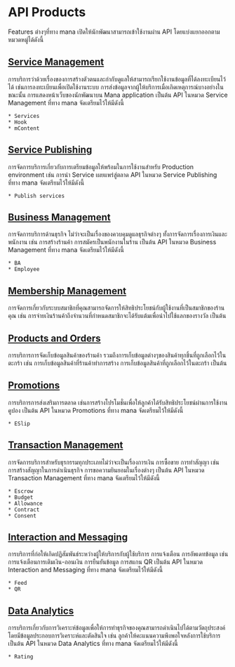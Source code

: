# API Products
Features ต่างๆที่ทาง mana เปิดให้นักพัฒนาสามารถเข้าใช้งานผ่าน API โดยแบ่งแยกออกตามหมวดหมู่ได้ดังนี้
## [Service Management](https://mana-sand-portal.developer.azure-api.net/api-details#api=dev-master-service-management "Link To sandbox")
การบริการว่าด้วยเรื่องของการสร้างตัวตนและกำกับดูแลให้สามารถเรียกใช้งานข้อมูลที่ได้ลงทะเบียนไว้ได้ เช่นการลงทะเบียนเพื่อเปิดใช้งานระบบ การส่งข้อมูลจากผู้ให้บริการเมื่อเกิดเหตุการณ์บางอย่างในขณะนั้น การแสดงหน้าเว็บของนักพัฒนาบน Mana application เป็นต้น API ในหมวด Service Management ที่ทาง mana จัดเตรียมไว้ให้มีดังนี้
```
* Services
* Hook
* mContent
```

## [Service Publishing](https://mana-sand-portal.developer.azure-api.net/apis "Link To sandbox")
การจัดการบริการเกี่ยวกับการเตรียมข้อมูลให้พร้อมในการใช้งานสำหรับ Production environment เช่น การนำ Service เผยแพร่สู่ตลาด API ในหมวด Service Publishing ที่ทาง mana จัดเตรียมไว้ให้มีดังนี้
```
* Publish services
```
 
## [Business Management](https://mana-sand-portal.developer.azure-api.net/apis "Link To sandbox")
การจัดการบริการด้านธุรกิจ ไม่ว่าจะเป็นเรื่องของควบคุมดูแลธุรกิจต่างๆ ทั้งการจัดการเรื่องการเงินและพนักงาน เช่น การสร้างร้านค้า การสมัครเป็นพนักงานในร้าน เป็นต้น API ในหมวด Business Management ที่ทาง mana จัดเตรียมไว้ให้มีดังนี้
```
* BA
* Employee
```

## [Membership Management](https://mana-sand-portal.developer.azure-api.net/apis "Link To sandbox")
การจัดการเกี่ยวกับระบบสมาชิกที่คุณสามารถจัดการให้สิทธิประโยชน์กับผู้ใช้งานที่เป็นสมาชิกของร้านคุณ เช่น การจ่ายเงินร้านค้าถึงจำนวนที่กำหนดสมาชิกจะได้รับแต้มเพื่อนำไปใช้แลกของรางวัล เป็นต้น

## [Products and Orders](https://mana-sand-portal.developer.azure-api.net/apis "Link To sandbox")
การบริการการจัดเก็บข้อมูลสินค้าของร้านค้า รวมถึงการเก็บข้อมูลต่างๆของสินค้าทุกชิ้นที่ถูกเลือกไว้ในตะกร้า เช่น การเก็บข้อมูลสินค้าที่ร้านค้าทำการสร้าง การเก็บข้อมูลสินค้าที่ถูกเลือกไว้ในตะกร้า เป็นต้น

## [Promotions](https://mana-sand-portal.developer.azure-api.net/apis "Link To sandbox")
<!-- บริการด้านโปรโมชั่น ทั้งการสร้างโปรโมชั่น จัดการและดูผลสรุปของของโปรโมชั่นของคุณได้ ทาง mana เปิด api ไว้ให้ 3rd เพื่อใช้ในทดสอบ เช่น การสร้างโปรโมชั่น, การใช้โปรโมชั่นเพื่อให้ได้รับส่วนลด เป็นต้น API ในหมวด Promotions ที่ทาง mana จัดเต็มไว้ให้ มีดังนี้ -->
การบริการการส่งเสริมการตลาด เช่นการสร้างโปรโมชั่นเพื่อให้ลูกค้าได้รับสิทธิประโยชน์ผ่านการใช้งานคูปอง เป็นต้น API ในหมวด Promotions ที่ทาง mana จัดเตรียมไว้ให้มีดังนี้
```
* ESlip
```

## [Transaction Management](https://mana-sand-portal.developer.azure-api.net/apis "Link To sandbox")
การจัดการบริการสำหรับธุรกรรมทุกประเภทไม่ว่าจะเป็นเรื่องการเงิน การซื้อขาย การทำสัญญา เช่น การสร้างสัญญาในการดำเนินธุรกิจ การขอความยินยอมในเรื่องต่างๆ เป็นต้น API ในหมวด Transaction Management ที่ทาง mana จัดเตรียมไว้ให้มีดังนี้
```
* Escrow
* Budget
* Allowance
* Contract
* Consent
```

## [Interaction and Messaging](https://mana-sand-portal.developer.azure-api.net/apis "Link To sandbox")
<!-- การบริการด้านการติดต่อสื่อสารไปรวมถึงการแจ้งเตือนการอัพเดทข้อมูลต่างๆ ไปยังสมัครสมาชิกที่ติต่อกับร้านค้าของท่าน ทาง mana เปิด API ไว้ให้ 3rd เพื่อใช้ในทดสอบ เช่น การแจ้งเตือนการเติมเงิน ถอนเงิน เป็นต้น API ในหมวด Interaction and Messaging ที่ทาง mana จัดเต็มไว้ให้ มีดังนี้ -->
การบริการที่ก่อให้เกิดปฏิสัมพันธ์ระหว่างผู้ให้บริการกับผู้ใช้บริการ การแจ้งเตือน การอัพเดทข้อมูล เช่น การแจ้งเตือนการเติมเงิน-ถอนเงิน การยืนยันข้อมูล การสแกน QR เป็นต้น 
API ในหมวด Interaction and Messaging ที่ทาง mana จัดเตรียมไว้ให้มีดังนี้
```
* Feed
* QR
```

## [Data Analytics](https://mana-sand-portal.developer.azure-api.net/apis "Link To sandbox")
การบริการเกี่ยวกับการวิเคราะห์ข้อมูลเพื่อให้การทำธุรกิจของคุณสามารถดำเนินไปได้ตามวัตถุประสงค์โดยมีข้อมูลประกอบการวิเคราะห์และตัดสินใจ เช่น ลูกค้าให้คะแนนความพึงพอใจหลังการใช้บริการ เป็นต้น API ในหมวด Data Analytics ที่ทาง mana จัดเตรียมไว้ให้มีดังนี้
```
* Rating
```